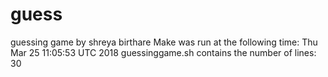 # guess
guessing game by shreya birthare
Make was run at the following time: Thu Mar 25 11:05:53 UTC 2018
guessinggame.sh contains the number of lines: 30
